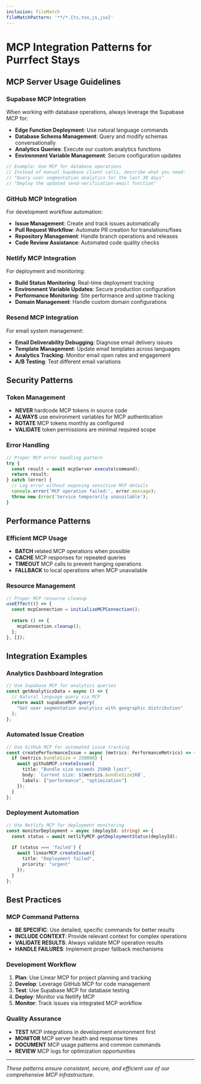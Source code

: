 ```yaml
---
inclusion: fileMatch
fileMatchPattern: '**/*.{ts,tsx,js,jsx}'
---
```


# MCP Integration Patterns for Purrfect Stays

## MCP Server Usage Guidelines

### Supabase MCP Integration
When working with database operations, always leverage the Supabase MCP for:
- **Edge Function Deployment**: Use natural language commands
- **Database Schema Management**: Query and modify schemas conversationally
- **Analytics Queries**: Execute our custom analytics functions
- **Environment Variable Management**: Secure configuration updates

```typescript
// Example: Use MCP for database operations
// Instead of manual Supabase client calls, describe what you need:
// "Query user segmentation analytics for the last 30 days"
// "Deploy the updated send-verification-email function"
```

### GitHub MCP Integration
For development workflow automation:
- **Issue Management**: Create and track issues automatically
- **Pull Request Workflow**: Automate PR creation for translations/fixes
- **Repository Management**: Handle branch operations and releases
- **Code Review Assistance**: Automated code quality checks

### Netlify MCP Integration
For deployment and monitoring:
- **Build Status Monitoring**: Real-time deployment tracking
- **Environment Variable Updates**: Secure production configuration
- **Performance Monitoring**: Site performance and uptime tracking
- **Domain Management**: Handle custom domain configurations

### Resend MCP Integration
For email system management:
- **Email Deliverability Debugging**: Diagnose email delivery issues
- **Template Management**: Update email templates across languages
- **Analytics Tracking**: Monitor email open rates and engagement
- **A/B Testing**: Test different email variations

## Security Patterns

### Token Management
- **NEVER** hardcode MCP tokens in source code
- **ALWAYS** use environment variables for MCP authentication
- **ROTATE** MCP tokens monthly as configured
- **VALIDATE** token permissions are minimal required scope

### Error Handling
```typescript
// Proper MCP error handling pattern
try {
  const result = await mcpServer.execute(command);
  return result;
} catch (error) {
  // Log error without exposing sensitive MCP details
  console.error('MCP operation failed:', error.message);
  throw new Error('Service temporarily unavailable');
}
```

## Performance Patterns

### Efficient MCP Usage
- **BATCH** related MCP operations when possible
- **CACHE** MCP responses for repeated queries
- **TIMEOUT** MCP calls to prevent hanging operations
- **FALLBACK** to local operations when MCP unavailable

### Resource Management
```typescript
// Proper MCP resource cleanup
useEffect(() => {
  const mcpConnection = initializeMCPConnection();
  
  return () => {
    mcpConnection.cleanup();
  };
}, []);
```

## Integration Examples

### Analytics Dashboard Integration
```typescript
// Use Supabase MCP for analytics queries
const getAnalyticsData = async () => {
  // Natural language query via MCP
  return await supabaseMCP.query(
    "Get user segmentation analytics with geographic distribution"
  );
};
```

### Automated Issue Creation
```typescript
// Use GitHub MCP for automated issue tracking
const createPerformanceIssue = async (metrics: PerformanceMetrics) => {
  if (metrics.bundleSize > 250000) {
    await githubMCP.createIssue({
      title: "Bundle size exceeds 250KB limit",
      body: `Current size: ${metrics.bundleSize}KB`,
      labels: ["performance", "optimization"]
    });
  }
};
```

### Deployment Automation
```typescript
// Use Netlify MCP for deployment monitoring
const monitorDeployment = async (deployId: string) => {
  const status = await netlifyMCP.getDeploymentStatus(deployId);
  
  if (status === 'failed') {
    await linearMCP.createIssue({
      title: "Deployment failed",
      priority: "urgent"
    });
  }
};
```

## Best Practices

### MCP Command Patterns
- **BE SPECIFIC**: Use detailed, specific commands for better results
- **INCLUDE CONTEXT**: Provide relevant context for complex operations
- **VALIDATE RESULTS**: Always validate MCP operation results
- **HANDLE FAILURES**: Implement proper fallback mechanisms

### Development Workflow
1. **Plan**: Use Linear MCP for project planning and tracking
2. **Develop**: Leverage GitHub MCP for code management
3. **Test**: Use Supabase MCP for database testing
4. **Deploy**: Monitor via Netlify MCP
5. **Monitor**: Track issues via integrated MCP workflow

### Quality Assurance
- **TEST** MCP integrations in development environment first
- **MONITOR** MCP server health and response times
- **DOCUMENT** MCP usage patterns and common commands
- **REVIEW** MCP logs for optimization opportunities

---

*These patterns ensure consistent, secure, and efficient use of our comprehensive MCP infrastructure.*
